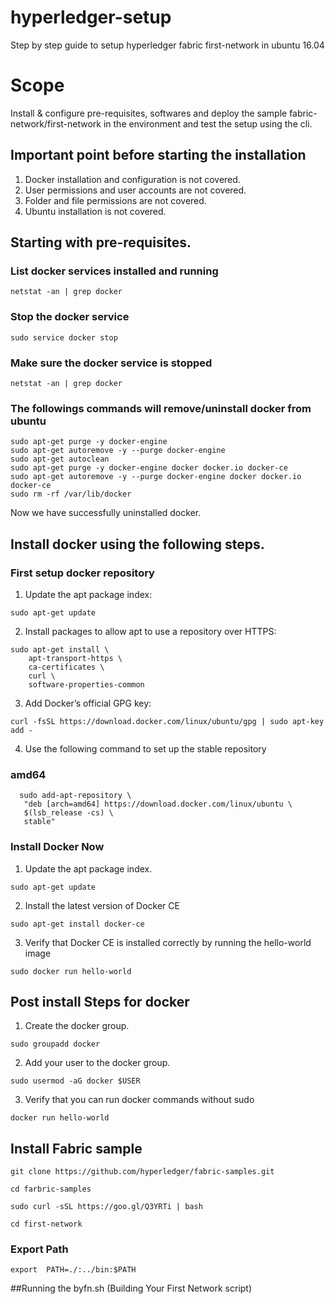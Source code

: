 # hyperledger-setup
Step by step guide to setup hyperledger fabric first-network in ubuntu 16.04

# Scope
Install & configure pre-requisites, softwares and deploy the sample fabric-network/first-network in the environment and test the setup using the cli.

## Important point before starting the installation

1. Docker installation and configuration is not covered.
2. User permissions and user accounts are not covered.
3. Folder and file permissions are not covered.
4. Ubuntu installation is not covered.

## Starting with pre-requisites.

### List docker services installed and running
```
netstat -an | grep docker
```
### Stop the docker service
```
sudo service docker stop
```
### Make sure the docker service is stopped
```
netstat -an | grep docker
```

### The followings commands will remove/uninstall docker from ubuntu
```
sudo apt-get purge -y docker-engine
sudo apt-get autoremove -y --purge docker-engine
sudo apt-get autoclean
sudo apt-get purge -y docker-engine docker docker.io docker-ce
sudo apt-get autoremove -y --purge docker-engine docker docker.io docker-ce
sudo rm -rf /var/lib/docker
```
Now we have successfully uninstalled docker.

## Install docker using the following steps.

### First setup docker repository

1. Update the apt package index:
```
sudo apt-get update
```

2. Install packages to allow apt to use a repository over HTTPS:
```
sudo apt-get install \
    apt-transport-https \
    ca-certificates \
    curl \
    software-properties-common
```

3. Add Docker’s official GPG key:
```
curl -fsSL https://download.docker.com/linux/ubuntu/gpg | sudo apt-key add -
```

4. Use the following command to set up the stable repository

### amd64
```
  sudo add-apt-repository \
   "deb [arch=amd64] https://download.docker.com/linux/ubuntu \
   $(lsb_release -cs) \
   stable"
```
### Install Docker Now
1. Update the apt package index.
```
sudo apt-get update
```

2. Install the latest version of Docker CE
```
sudo apt-get install docker-ce
```

3. Verify that Docker CE is installed correctly by running the hello-world image
```
sudo docker run hello-world
```
## Post install Steps for docker

1. Create the docker group.
```
sudo groupadd docker
```

2. Add your user to the docker group.
```
sudo usermod -aG docker $USER
```

3. Verify that you can run docker commands without sudo
```
docker run hello-world
```

## Install Fabric sample
```
git clone https://github.com/hyperledger/fabric-samples.git

cd farbric-samples

sudo curl -sSL https://goo.gl/Q3YRTi | bash

cd first-network
```

### Export Path
```
export  PATH=./:../bin:$PATH
```
##Running the byfn.sh (Building Your First Network script)
